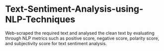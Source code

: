 # Text-Sentiment-Analysis-using-NLP-Techniques
Web-scraped the required text  and analysed the clean text by evaluating through NLP metrics such as positive score, negative score, polarity score, and subjectivity score for text sentiment analysis.
